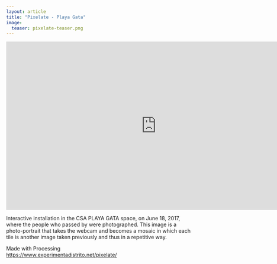 ```yaml
---
layout: article
title: "Pixelate - Playa Gata"
image:
  teaser: pixelate-teaser.png
---
```

<iframe width="810" height="456" src="https://www.youtube.com/embed/OAMbK8wuLnU?rel=0" frameborder="0" allowfullscreen></iframe>
<p>
Interactive installation in the CSA PLAYA GATA space, on June 18, 2017, where the people who passed by were photographed. This image is a photo-portrait that takes the webcam and becomes a mosaic in which each tile is another image taken previously and thus in a repetitive way.
</p>
<p>
Made with Processing<br />
<a href="https://www.experimentadistrito.net/pixelate/">https://www.experimentadistrito.net/pixelate/</a>
</p>
